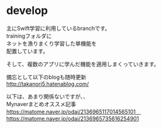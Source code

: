 # develop

主にSwift学習に利用しているbranchです。<br>
trainingフォルダに<br>
ネットを漁りまくり学習した単機能を<br>
配置しています。<br>

そして、複数のアプリに学んだ機能を適用しまくっていきます。<br>

備忘として以下のblogも随時更新<br>
http://takanori5.hatenablog.com/

以下は、あまり関係ないですが、、<br>
Mynaverまとめオススメ記事<br>
https://matome.naver.jp/odai/2136965117014565101　<br>
https://matome.naver.jp/odai/2136965735616254901
